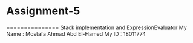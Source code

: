 # Assignment-5
===============
Stack implementation and ExpressionEvaluator
My Name : Mostafa Ahmad Abd El-Hamed
My ID : 18011774
